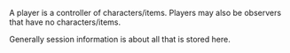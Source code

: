 A player is a controller of characters/items.
Players may also be observers that have no characters/items.

Generally session information is about all that is stored here.
